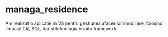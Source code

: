 # managa_residence
Am realizat o aplicatie in VS pentru gestiunea afacerilor imobiliare, folosind limbajul C#, SQL, dar si tehnologia bunifu framework.
